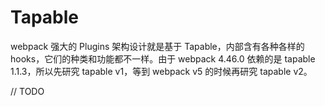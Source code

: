 # Tapable

webpack 强大的 Plugins 架构设计就是基于 Tapable，内部含有各种各样的 hooks，它们的种类和功能都不一样。由于 webpack 4.46.0 依赖的是 tapable 1.1.3，所以先研究 tapable v1，等到 webpack v5 的时候再研究 tapable v2。

// TODO